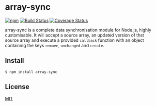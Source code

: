 # array-sync

[![npm](https://img.shields.io/npm/v/array-sync.svg)](https://www.npmjs.com/package/array-sync)
[![Build Status](https://travis-ci.org/smebberson/array-sync.svg?branch=master)](https://travis-ci.org/smebberson/array-sync)
[![Coverage Status](https://codecov.io/github/smebberson/array-sync/coverage.svg?branch=master)](https://codecov.io/github/smebberson/array-sync?branch=master)

array-sync is a complete data synchronisation module for Node.js, highly customisable. It will accept a source array, an updated version of that source array and execute a provided `callback` function with an object containing the keys `remove`, `unchanged` and `create`.

## Install

```
$ npm install array-sync
```

## License

[MIT](LICENSE.md)
